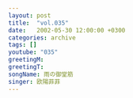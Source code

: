 ```yaml
---
layout: post
title:  "vol.035"
date:   2002-05-30 12:00:00 +0300
categories: archive
tags: []
youtube: "035"
greetingM: 
greetingT: 
songName: 雨の御堂筋
singer: 欧陽菲菲
---
```

